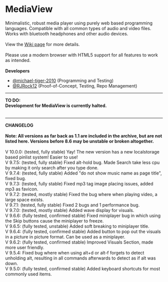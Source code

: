 # MediaView
Minimalistic, robust media player using purely web based programming languages. Compatible with all common types of audio and video files. Works with bluetooth headphones and other audio devices.
<br><br>View the <a href="https://github.com/RJRock12/MediaView/wiki">Wiki page</a> for more details.<br><br>
Please use a modern browser with HTML5 support for all features to work as intended.<br>
<br>
**Developers**
- <a href="https://github.com/michael-tiger-2010">@michael-tiger-2010</a> (Programming and Testing)
- <a href="https://github.com/RJRock12">@RJRock12</a> (Proof-of-Concept, Testing, Repo Management)<br>
<hr>
<b>TO DO:</b>
<br>
<b>Development for MediaView is currently halted.</b>
<br><br><hr>
<b>CHANGELOG</b>
<br><br>
<b>Note: All versions as far back as 1.1 are included in the archive, but are not listed here. Versions before 8.6 may be unstable or broken altogether.</b><br><br>
V 10.0.0: (tested, fully stable) Yay! The new version has a new localstorage based pinlist system! Easier to use!<br>
V 9.7.5: (tested, fully stable) Fixed alt-hold bug. Made Search take less cpu by making it only search after you type done.<br>
V 9.7.4: (tested, fully stable) Added "do not show music name as page title", fixed bug.<br>
V 9.7.3: (tested, fully stable) Fixed mp3 tag image placing issues, added mp3 as favicon.<br>
V 9.7.2: (tested, mostly stable) Fixed the bug where when playing video, a large space exists. <br>
V 9.7.1: (tested, fully stable) Fixed 2 bugs and 1 performance bug.<br>
V 9.7.0: (tested, mostly stable) Added wave display for visuals.<br>
V 9.6.6: (fully tested, confirmed stable) Fixed miniplayer bug in which using the Skip buttons cause the miniplayer to freeze.<br>
V 9.6.5: (fully tested, unstable) Added soft breaking to miniplayer title. <br>
V 9.6.4: (fully tested, confirmed stable) Added button to pop out the visuals in a picture in picture format. Can be used as a miniplayer. <br>
V 9.6.2: (fully tested, confirmed stable) Improved Visuals Section, made more user friendly.<br>
V 9.5.4: Fixed bug where when using alt+d or alt-f forgets to detect unholding alt, resulting in all commands afterwards to detect as if alt was down.<br>
V 9.5.0: (fully tested, confirmed stable) Added keyboard shortcuts for most commonly used items.<br>
